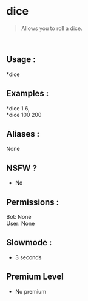 # dice

> Allows you to roll a dice.

<br>

## Usage :

*dice <minimum number> <maximum number>

## Examples :

*dice 1 6,
<br>*dice 100 200

## Aliases :

None

## NSFW ?

- No

## Permissions :

Bot: None
<br>
User: None

## Slowmode :

- 3 seconds

## Premium Level

- No premium